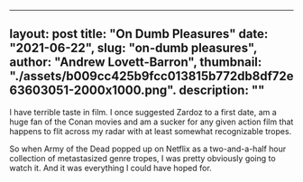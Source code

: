 
---
layout: post
title: "On Dumb Pleasures"
date: "2021-06-22",
slug: "on-dumb pleasures",
author: "Andrew Lovett-Barron",
thumbnail: "./assets/b009cc425b9fcc013815b772db8df72e63603051-2000x1000.png".
description: ""
---

I have terrible taste in film. I once suggested Zardoz to a first date, am a huge fan of the Conan movies and am a sucker for any given action film that happens to flit across my radar with at least somewhat recognizable tropes.

So when Army of the Dead popped up on Netflix as a two-and-a-half hour collection of metastasized genre tropes, I was pretty obviously going to watch it. And it was everything I could have hoped for.
